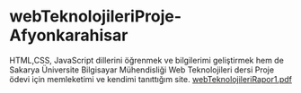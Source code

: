 # webTeknolojileriProje-Afyonkarahisar
HTML,CSS, JavaScript dillerini öğrenmek ve bilgilerimi geliştirmek hem de Sakarya Üniversite Bilgisayar Mühendisliği Web Teknolojileri dersi Proje ödevi için memleketimi ve kendimi tanıttığım site.
[webTeknolojileriRapor1.pdf](https://github.com/alitekes1/webTeknolojileriProje-Afyonkarahisar/files/11600982/webTeknolojileriRapor1.pdf)
